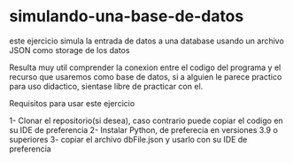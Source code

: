 # simulando-una-base-de-datos
este ejercicio simula la entrada de datos a una database usando un archivo JSON como storage de los datos

Resulta muy util comprender la conexion entre el codigo del programa y el recurso que usaremos como base de datos,
si a alguien le parece practico para uso didactico, sientase libre de practicar con el.

Requisitos para usar este ejercicio

1- Clonar el repositorio(si desea), caso contrario puede copiar el codigo en su IDE de preferencia
2- Instalar Python, de preferecia en versiones 3.9 o superiores
3- copiar el archivo dbFile.json y usarlo con su IDE de preferencia
